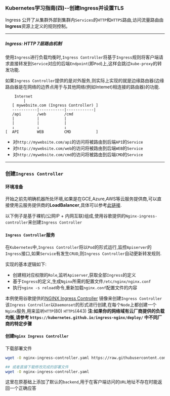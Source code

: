 ### Kubernetes学习指南(四)--创建Ingress并设置TLS

Ingress 公开了从集群外部到集群内`Services`的`HTTP`和`HTTPS`路由,访问流量路由由**Ingress**资源上定义的规则控制。

------------------------------

##### Ingress: HTTP 7层路由机制

使用`Ingress`进行负载均衡时,`Ingress Controller`将基于`Ingress`规则将客户端请求直接转发到`Service`对应的后端`Endpoint`(即`Pod`)上,这样会跳过`kube-proxy`的转发功能.

如果`Ingress Controller`提供的是对外服务,则实际上实现的就是边缘路由器(边缘路由器是在网络的边界点用于与其他网络(例如Intemet)相连接的路由器)的功能.

```
    Internet
        |
   [ mywebsite.com (Ingress Controller) ]
   -----------|-----------|------------|
   /api       /web        /cmd
   |          |           |
   |          |           |
   ↓          ↓           ↓
[  API        WEB         CMD           ]
```

* 对`http://mywebsite.com/api`的访问将被路由到后端`API`的`Service`
* 对`http://mywebsite.com/web`的访问将被路由到后端`WEB`的`Service`
* 对`http://mywebsite.com/cmd`的访问将被路由到后端`CMD`的`Service`




------------------------------

### 创建`Ingress Controller`

#### 环境准备

开始之前先明确机器所处环境,如果是在GCE,Azure,AWS等云服务提供商,可以直接使用云服务提供商的**LoadBalancer**,具体可以参考[此链接](https://kubernetes.github.io/ingress-nginx/deploy/).

以下例子是基于裸机(公网IP + 内网互联)组成,使用谷歌提供的`Nginx-ingress-controller`来创建`Ingress Controller`

#### `Ingress Controller`服务

在`Kubernetes`中,`Ingress Controller`将以`Pod`的形式运行,监控`Apiserver`的`Ingress`接口,如果`Service`有发生`CRUD`,则`Ingress Controller`自动更新转发规则.

实现的基本逻辑如下:
* 创建相对应权限的`Role`,监听`Apiserver`,获取全部`Ingress`的定义
* 基于`Ingress`的定义,生成`Nginx`所需的配置文件`/etc/nginx/nginx.conf`
* 执行`nginx -s reload`命令,重新加载`nginx.conf`配置文件的内容


本例使用谷歌提供的[NGINX Ingress Controller]("https://kubernetes.github.io/ingress-nginx/") 镜像来创建`Ingress Controller`
该`Ingress Controller`以`Daemonset`的形式进行创建,在每个`Node`上都创建一个`Nginx`服务,用来监听`HTTP`(80) `HTTPS`(443)
**注:如果你的网络域有云厂商提供的负载均衡,请参考 `https://kubernetes.github.io/ingress-nginx/deploy/` 中不同厂商的特定步骤**


#### 创建`Nginx Ingress Controller`
下载部署文件
```Bash
wget -O nginx-ingress-controller.yaml https://raw.githubusercontent.com/kubernetes/ingress-nginx/nginx-0.29.0/deploy/static/mandatory.yaml

## 或者直接下载修改完成的部署文件
wget -O nginx-ingress-controller.yaml 
```

这里在原基础上添加了默认的`backend`,用于在客户端访问的`URL`地址不存在时能返回一个正确应答